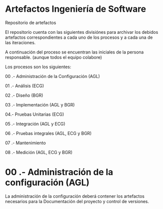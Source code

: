 ﻿# Artefactos Ingeniería de Software
Repositorio de artefactos

El repositorío cuenta con las siguientes divisiónes para archivar los debidos artefactos
correspondientes a cada uno de los procesos y a cada una de las iteraciones. 

A continuación del proceso se encuentran las iniciales de la persona responsable. (aunque todos el equipo colabore) 

Los procesos son los siguientes:

00 .- Administración de la Configuración (AGL)

01 .- Análisis (ECG)

02 .- Diseño (BGR)

03 .- Implementación (AGL y BGR)

04.- Pruebas Unitarias (ECG)

05 .- Integración (AGL y ECG)

06 .- Pruebas integrales (AGL, ECG y BGR)

07 .- Mantenimiento 

08 .- Medición (AGL, ECG y BGR)

# 00 .- Administración de la configuración (AGL)

La administración de la configuración deberá contener los artefactos necesarios para la 
Documentación del proyecto y control de versiones. 

